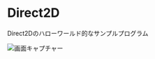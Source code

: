 # Direct2D
Direct2Dのハローワールド的なサンプルプログラム

![画面キャプチャー](https://github.com/kenjinote/Direct2D/wiki/preview.png "画面キャプチャー")
